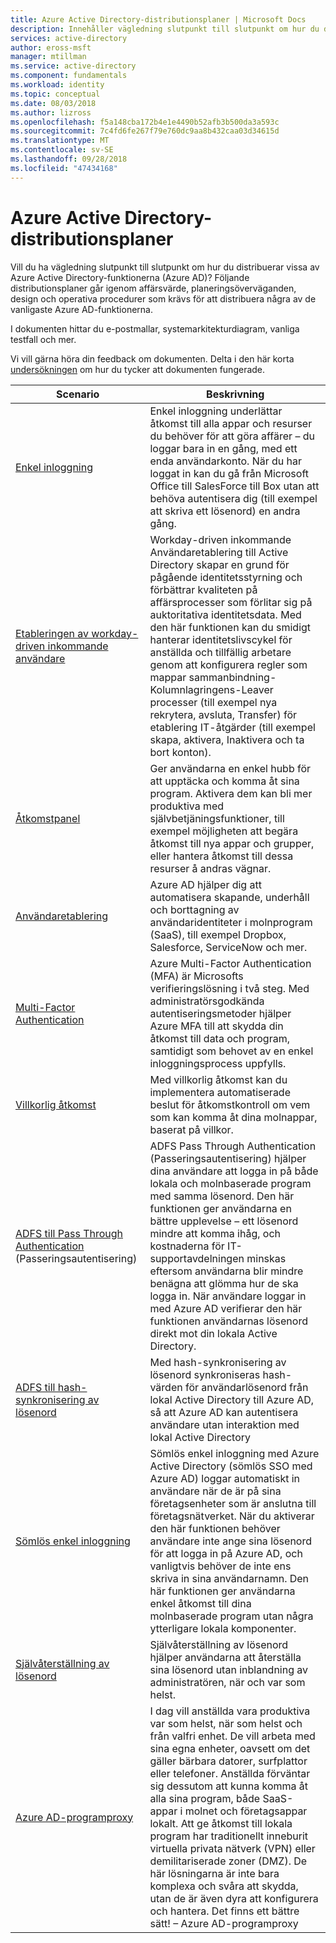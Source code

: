 ```yaml
---
title: Azure Active Directory-distributionsplaner | Microsoft Docs
description: Innehåller vägledning slutpunkt till slutpunkt om hur du distribuerar Azure Active Directory-funktioner
services: active-directory
author: eross-msft
manager: mtillman
ms.service: active-directory
ms.component: fundamentals
ms.workload: identity
ms.topic: conceptual
ms.date: 08/03/2018
ms.author: lizross
ms.openlocfilehash: f5a148cba172b4e1e4490b52afb3b500da3a593c
ms.sourcegitcommit: 7c4fd6fe267f79e760dc9aa8b432caa03d34615d
ms.translationtype: MT
ms.contentlocale: sv-SE
ms.lasthandoff: 09/28/2018
ms.locfileid: "47434168"
---
```

# <a name="azure-active-directory-deployment-plans"></a>Azure Active Directory-distributionsplaner
Vill du ha vägledning slutpunkt till slutpunkt om hur du distribuerar vissa av Azure Active Directory-funktionerna (Azure AD)? Följande distributionsplaner går igenom affärsvärde, planeringsöverväganden, design och operativa procedurer som krävs för att distribuera några av de vanligaste Azure AD-funktionerna. 

I dokumenten hittar du e-postmallar, systemarkitekturdiagram, vanliga testfall och mer. 

Vi vill gärna höra din feedback om dokumenten. Delta i den här korta [undersökningen](https://aka.ms/deploymentplanfeedback) om hur du tycker att dokumenten fungerade. 

|Scenario |Beskrivning |
|-|-|
|[Enkel inloggning](https://aka.ms/SSODPDownload)|Enkel inloggning underlättar åtkomst till alla appar och resurser du behöver för att göra affärer – du loggar bara in en gång, med ett enda användarkonto. När du har loggat in kan du gå från Microsoft Office till SalesForce till Box utan att behöva autentisera dig (till exempel att skriva ett lösenord) en andra gång.|
|[Etableringen av workday-driven inkommande användare](https://aka.ms/WorkdayDeploymentPlan)|Workday-driven inkommande Användaretablering till Active Directory skapar en grund för pågående identitetsstyrning och förbättrar kvaliteten på affärsprocesser som förlitar sig på auktoritativa identitetsdata. Med den här funktionen kan du smidigt hanterar identitetslivscykel för anställda och tillfällig arbetare genom att konfigurera regler som mappar sammanbindning-Kolumnlagringens-Leaver processer (till exempel nya rekrytera, avsluta, Transfer) för etablering IT-åtgärder (till exempel skapa, aktivera, Inaktivera och ta bort konton).|
|[Åtkomstpanel](https://aka.ms/AccessPanelDPDownload)|Ger användarna en enkel hubb för att upptäcka och komma åt sina program. Aktivera dem kan bli mer produktiva med självbetjäningsfunktioner, till exempel möjligheten att begära åtkomst till nya appar och grupper, eller hantera åtkomst till dessa resurser å andras vägnar.|
|[Användaretablering](https://aka.ms/UserProvisioningDPDownload)|Azure AD hjälper dig att automatisera skapande, underhåll och borttagning av användaridentiteter i molnprogram (SaaS), till exempel Dropbox, Salesforce, ServiceNow och mer.|
|[Multi-Factor Authentication](https://aka.ms/MFADPDownload)|Azure Multi-Factor Authentication (MFA) är Microsofts verifieringslösning i två steg. Med administratörsgodkända autentiseringsmetoder hjälper Azure MFA till att skydda din åtkomst till data och program, samtidigt som behovet av en enkel inloggningsprocess uppfylls.|
|[Villkorlig åtkomst](https://aka.ms/CADPDownload)|Med villkorlig åtkomst kan du implementera automatiserade beslut för åtkomstkontroll om vem som kan komma åt dina molnappar, baserat på villkor.|
|[ADFS till Pass Through Authentication](https://aka.ms/ADFSTOPTADPDownload) (Passeringsautentisering)|ADFS Pass Through Authentication (Passeringsautentisering) hjälper dina användare att logga in på både lokala och molnbaserade program med samma lösenord. Den här funktionen ger användarna en bättre upplevelse – ett lösenord mindre att komma ihåg, och kostnaderna för IT-supportavdelningen minskas eftersom användarna blir mindre benägna att glömma hur de ska logga in. När användare loggar in med Azure AD verifierar den här funktionen användarnas lösenord direkt mot din lokala Active Directory.|
|[ADFS till hash-synkronisering av lösenord](https://aka.ms/ADFSTOPHSDPDownload)|Med hash-synkronisering av lösenord synkroniseras hash-värden för användarlösenord från lokal Active Directory till Azure AD, så att Azure AD kan autentisera användare utan interaktion med lokal Active Directory|
|[Sömlös enkel inloggning](https://aka.ms/SeamlessSSODPDownload)|Sömlös enkel inloggning med Azure Active Directory (sömlös SSO med Azure AD) loggar automatiskt in användare när de är på sina företagsenheter som är anslutna till företagsnätverket. När du aktiverar den här funktionen behöver användare inte ange sina lösenord för att logga in på Azure AD, och vanligtvis behöver de inte ens skriva in sina användarnamn. Den här funktionen ger användarna enkel åtkomst till dina molnbaserade program utan några ytterligare lokala komponenter.|
|[Självåterställning av lösenord](https://aka.ms/SSPRDPDownload)|Självåterställning av lösenord hjälper användarna att återställa sina lösenord utan inblandning av administratören, när och var som helst.|
|[Azure AD-programproxy](https://aka.ms/AppProxyDPDownload)|I dag vill anställda vara produktiva var som helst, när som helst och från valfri enhet. De vill arbeta med sina egna enheter, oavsett om det gäller bärbara datorer, surfplattor eller telefoner. Anställda förväntar sig dessutom att kunna komma åt alla sina program, både SaaS-appar i molnet och företagsappar lokalt. Att ge åtkomst till lokala program har traditionellt inneburit virtuella privata nätverk (VPN) eller demilitariserade zoner (DMZ). De här lösningarna är inte bara komplexa och svåra att skydda, utan de är även dyra att konfigurera och hantera. Det finns ett bättre sätt! – Azure AD-programproxy|

